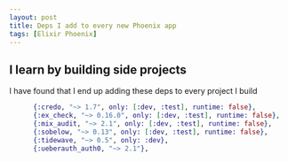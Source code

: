 ```yaml
---
layout: post
title: Deps I add to every new Phoenix app
tags: [Elixir Phoenix]
---
```


## I learn by building side projects

I have found that I end up adding these deps to every project I build

```elixir
      {:credo, "~> 1.7", only: [:dev, :test], runtime: false},
      {:ex_check, "~> 0.16.0", only: [:dev, :test], runtime: false},
      {:mix_audit, "~> 2.1", only: [:dev, :test], runtime: false},
      {:sobelow, "~> 0.13", only: [:dev, :test], runtime: false},
      {:tidewave, "~> 0.5", only: :dev},
      {:ueberauth_auth0, "~> 2.1"},
```
